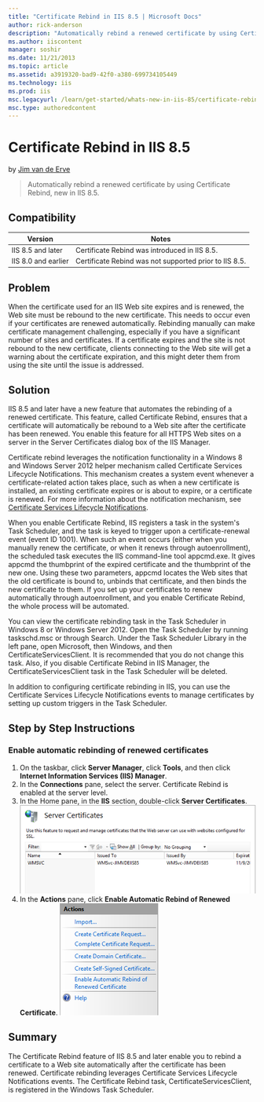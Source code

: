 ```yaml
---
title: "Certificate Rebind in IIS 8.5 | Microsoft Docs"
author: rick-anderson
description: "Automatically rebind a renewed certificate by using Certificate Rebind, new in IIS 8.5."
ms.author: iiscontent
manager: soshir
ms.date: 11/21/2013
ms.topic: article
ms.assetid: a3919320-bad9-42f0-a380-699734105449
ms.technology: iis
ms.prod: iis
msc.legacyurl: /learn/get-started/whats-new-in-iis-85/certificate-rebind-in-iis85
msc.type: authoredcontent
---
```

Certificate Rebind in IIS 8.5
====================
by [Jim van de Erve](https://twitter.com/jimvde)

> Automatically rebind a renewed certificate by using Certificate Rebind, new in IIS 8.5.


## Compatibility


| Version | Notes |
| --- | --- |
| IIS 8.5 and later | Certificate Rebind was introduced in IIS 8.5. |
| IIS 8.0 and earlier | Certificate Rebind was not supported prior to IIS 8.5. |


<a id="TOC301258515"></a>
## Problem

When the certificate used for an IIS Web site expires and is renewed, the Web site must be rebound to the new certificate. This needs to occur even if your certificates are renewed automatically. Rebinding manually can make certificate management challenging, especially if you have a significant number of sites and certificates. If a certificate expires and the site is not rebound to the new certificate, clients connecting to the Web site will get a warning about the certificate expiration, and this might deter them from using the site until the issue is addressed.

<a id="TOC301258516"></a>
## Solution

IIS 8.5 and later have a new feature that automates the rebinding of a renewed certificate. This feature, called Certificate Rebind, ensures that a certificate will automatically be rebound to a Web site after the certificate has been renewed. You enable this feature for all HTTPS Web sites on a server in the Server Certificates dialog box of the IIS Manager.

Certificate rebind leverages the notification functionality in a Windows 8 and Windows Server 2012 helper mechanism called Certificate Services Lifecycle Notifications. This mechanism creates a system event whenever a certificate-related action takes place, such as when a new certificate is installed, an existing certificate expires or is about to expire, or a certificate is renewed. For more information about the notification mechanism, see [Certificate Services Lifecycle Notifications](https://social.technet.microsoft.com/wiki/contents/articles/14250.certificate-services-lifecycle-notifications.aspx).

When you enable Certificate Rebind, IIS registers a task in the system's Task Scheduler, and the task is keyed to trigger upon a certificate-renewal event (event ID 1001). When such an event occurs (either when you manually renew the certificate, or when it renews through autoenrollment), the scheduled task executes the IIS command-line tool appcmd.exe. It gives appcmd the thumbprint of the expired certificate and the thumbprint of the new one. Using these two parameters, appcmd locates the Web sites that the old certificate is bound to, unbinds that certificate, and then binds the new certificate to them. If you set up your certificates to renew automatically through autoenrollment, and you enable Certificate Rebind, the whole process will be automated.

You can view the certificate rebinding task in the Task Scheduler in Windows 8 or Windows Server 2012. Open the Task Scheduler by running taskschd.msc or through Search. Under the Task Scheduler Library in the left pane, open Microsoft, then Windows, and then CertificateServicesClient. It is recommended that you do not change this task. Also, if you disable Certificate Rebind in IIS Manager, the CertificateServicesClient task in the Task Scheduler will be deleted.

In addition to configuring certificate rebinding in IIS, you can use the Certificate Services Lifecycle Notifications events to manage certificates by setting up custom triggers in the Task Scheduler.

<a id="TOC301258517"></a>
## Step by Step Instructions

### Enable automatic rebinding of renewed certificates

1. On the taskbar, click **Server Manager**, click **Tools**, and then click **Internet Information Services (IIS) Manager**.
2. In the **Connections** pane, select the server. Certificate Rebind is enabled at the server level.
3. In the Home pane, in the **IIS** section, double-click **Server Certificates**. ![Server Certificates Pane](certificate-rebind-in-iis85/_static/image1.png)
4. In the **Actions** pane, click **Enable Automatic Rebind of Renewed Certificate**. ![Server Certificates Actions Pane](certificate-rebind-in-iis85/_static/image2.png)

<a id="TOC301258518"></a>
## Summary

The Certificate Rebind feature of IIS 8.5 and later enable you to rebind a certificate to a Web site automatically after the certificate has been renewed. Certificate rebinding leverages Certificate Services Lifecycle Notifications events. The Certificate Rebind task, CertificateServicesClient, is registered in the Windows Task Scheduler.